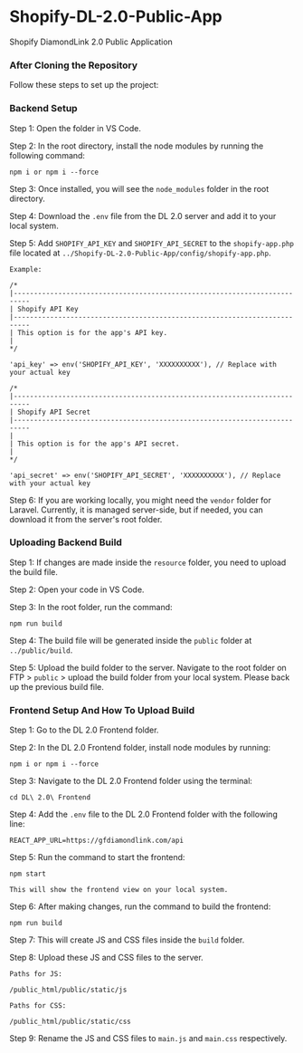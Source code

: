 # Shopify-DL-2.0-Public-App
Shopify DiamondLink 2.0 Public Application



### After Cloning the Repository

Follow these steps to set up the project:

### Backend Setup

Step 1: Open the folder in VS Code.

Step 2: In the root directory, install the node modules by running the following command:

	npm i or npm i --force

Step 3: Once installed, you will see the `node_modules` folder in the root directory.

Step 4: Download the `.env` file from the DL 2.0 server and add it to your local system.

Step 5: Add `SHOPIFY_API_KEY` and `SHOPIFY_API_SECRET` to the `shopify-app.php` file located at `../Shopify-DL-2.0-Public-App/config/shopify-app.php`.

	Example:

	/*
	|--------------------------------------------------------------------------
	| Shopify API Key
	|--------------------------------------------------------------------------
	| This option is for the app's API key.
	|
	*/

	'api_key' => env('SHOPIFY_API_KEY', 'XXXXXXXXXX'), // Replace with your actual key

	/*
	|--------------------------------------------------------------------------
	| Shopify API Secret
	|--------------------------------------------------------------------------
	|
	| This option is for the app's API secret.
	|
	*/

	'api_secret' => env('SHOPIFY_API_SECRET', 'XXXXXXXXXX'), // Replace with your actual key

Step 6: If you are working locally, you might need the `vendor` folder for Laravel. Currently, it is managed server-side, but if needed, you can download it from the server's root folder.



### Uploading Backend Build

Step 1: If changes are made inside the `resource` folder, you need to upload the build file.

Step 2: Open your code in VS Code.

Step 3: In the root folder, run the command:

	npm run build

Step 4: The build file will be generated inside the `public` folder at `../public/build`.

Step 5: Upload the build folder to the server. Navigate to the root folder on FTP > `public` > upload the build folder from your local system. Please back up the previous build file.



### Frontend Setup And How To Upload Build

Step 1: Go to the DL 2.0 Frontend folder.

Step 2: In the DL 2.0 Frontend folder, install node modules by running:

	npm i or npm i --force

Step 3: Navigate to the DL 2.0 Frontend folder using the terminal:

	cd DL\ 2.0\ Frontend

Step 4: Add the `.env` file to the DL 2.0 Frontend folder with the following line:

	REACT_APP_URL=https://gfdiamondlink.com/api

Step 5: Run the command to start the frontend:

	npm start

	This will show the frontend view on your local system.

Step 6: After making changes, run the command to build the frontend:

	npm run build

Step 7: This will create JS and CSS files inside the `build` folder.

Step 8: Upload these JS and CSS files to the server.

	Paths for JS:

	/public_html/public/static/js

	Paths for CSS:

	/public_html/public/static/css

Step 9: Rename the JS and CSS files to `main.js` and `main.css` respectively.


